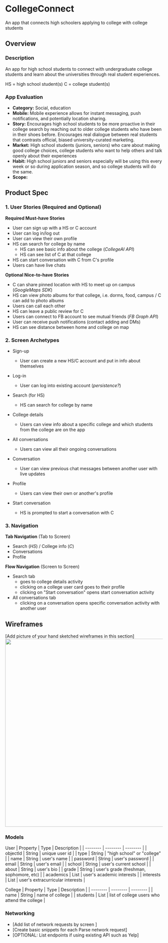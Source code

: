 # CollegeConnect
An app that connects high schoolers applying to college with college students

## Overview
### Description
An app for high school students to connect with undergraduate college students and learn about the universities through real student experiences. 

HS = high school student(s)
C = college student(s)

### App Evaluation
- **Category:** Social, education
- **Mobile:** Mobile experience allows for instant messaging, push notifications, and potentially location sharing. 
- **Story:** Encourages high school students to be more proactive in their college search by reaching out to older college students who have been in their shoes before. Encourages real dialogue between real students that contrasts official, biased university-curated marketing. 
- **Market:** High school students (juniors, seniors) who care about making good college choices, college students who want to help others and talk openly about their experiences
- **Habit:** High school juniors and seniors especially will be using this every week or so during application season, and so college students will do the same. 
- **Scope:** 

## Product Spec

### 1. User Stories (Required and Optional)

**Required Must-have Stories**

* User can sign up with a HS or C account
* User can log in/log out
* User can view their own profile
* HS can search for college by name
    * HS can see basic info about the college (*CollegeAI API*)
    * HS can see list of C at that college
* HS can start conversation with C from C's profile
* Users can have live chats

**Optional Nice-to-have Stories**

* C can share pinned location with HS to meet up on campus (*GoogleMaps SDK*)
* HS can view photo albums for that college, i.e. dorms, food, campus / C can add to photo albums
* Users can call each other
* HS can leave a public review for C
* Users can connect to FB account to see mutual friends (*FB Graph API*)
* User can receive push notifications (contact adding and DMs)
* HS can see distance between home and college on map

### 2. Screen Archetypes

* Sign-up
   * User can create a new HS/C account and put in info about themselves

* Log-in
   * User can log into existing account (*persistence?*)
   
* Search (for HS)
   * HS can search for college by name

* College details
    * Users can view info about a specific college and which students from the college are on the app

* All conversations
    * Users can view all their ongoing conversations

* Conversation
    * User can view previous chat messages between another user with live updates

* Profile
    * Users can view their own or another's profile

* Start conversation
    * HS is prompted to start a conversation with C

### 3. Navigation

**Tab Navigation** (Tab to Screen)

* Search (*HS*) / College info (*C*)
* Conversations
* Profile

**Flow Navigation** (Screen to Screen)

* Search tab
   * goes to college details activity
   * clicking on a college user card goes to their profile
   * clicking on "Start conversation" opens start conversation activity
* All conversations tab
    * clicking on a conversation opens specific conversation activity with another user
    
 ## Wireframes
[Add picture of your hand sketched wireframes in this section]
<img src="YOUR_WIREFRAME_IMAGE_URL" width=600>

### Models
User
| Property     | Type         | Description |
| --------     | --------     | -------- |
| objectId     | String       | unique user id |
| type         | String       | "high school" or "college" |
| name         | String       | user's name |
| password     | String       | user's password |
| email        | String       | user's email |
| school       | String       | user's current school |
| about        | String       | user's bio |
| grade        | String       | user's grade (freshman, sophomore, etc) |
| academics    | List<String> | user's academic interests |
| interests    | List<String> | user's extracurricular interests |

College
| Property    | Type       | Description |
| --------    | --------   | -------- |
| name        | String     | name of college |
| students    | List<User> | list of college users who attend the college |

### Networking
- [Add list of network requests by screen ]
- [Create basic snippets for each Parse network request]
- [OPTIONAL: List endpoints if using existing API such as Yelp]
